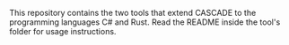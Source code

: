 This repository contains the two tools that extend CASCADE to the programming languages C# and Rust. Read the README inside the tool's folder for usage instructions.
